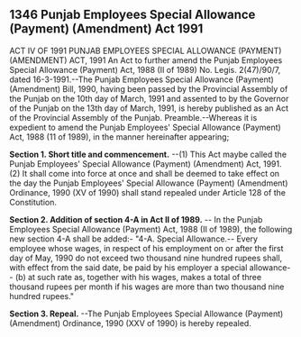 ## 1346 Punjab Employees Special Allowance (Payment) (Amendment) Act 1991
 
ACT IV OF 1991
PUNJAB EMPLOYEES SPECIAL ALLOWANCE (PAYMENT) (AMENDMENT) ACT, 1991
An Act to further amend the Punjab Employees Special Allowance (Payment) Act, 1988 (II of 1989)
No. Legis. 2(47)/90/7, dated 16-3-1991.--The Punjab Employees Special Allowance (Payment) (Amendment) Bill, 1990, having been passed by the Provincial Assembly of the Punjab on the 10th day of March, 1991 and assented to by the Governor of the Punjab on the 13th day of March, 1991, is hereby published as an Act of the Provincial Assembly of the Punjab.
Preamble.--Whereas it is expedient to amend the Punjab Employees' Special Allowance (Payment) Act, 1988 (11 of 1989), in the manner hereinafter appearing;

**Section 1. Short title and commencement.**
--(1) This Act maybe called the Punjab Employees' Special Allowance (Payment) (Amendment) Act, 1991.
   (2) It shall come into force at once and shall be deemed to take effect on the day the Punjab Employees' Special Allowance (Payment) (Amendment) Ordinance, 1990 (XV of 1990) shall stand repealed under Article 128 of the Constitution.

 

**Section 2. Addition of section 4-A in Act II of 1989.**
-- In the Punjab Employees Special Allowance (Payment) Act, 1988 (II of 1989), the following new section 4-A shall be added:-
   "4-A. Special Allowance.-- Every employee whose wages, in respect of his employment on or after the first day of May, 1990 do not exceed two thousand nine hundred rupees shall, with effect from the said date, be paid by his employer a special allowance--
   (b) at such rate as, together with his wages, makes a total of three thousand rupees per month if his wages are more than two thousand nine hundred rupees."

 

**Section 3. Repeal.**
--The Punjab Employees Special Allowance (Payment) (Amendment) Ordinance, 1990 (XXV of 1990) is hereby repealed.

